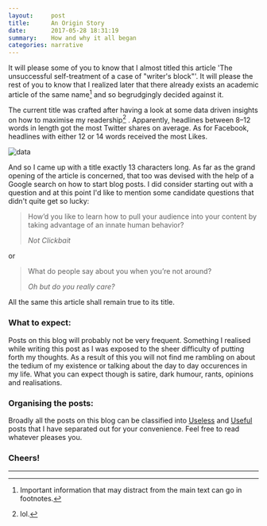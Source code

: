 ```yaml
---
layout:     post
title:      An Origin Story
date:       2017-05-28 18:31:19
summary:    How and why it all began
categories: narrative
---
```


It will please some of you to know that I almost titled this article 'The unsuccessful self-treatment of a case of "writer's block"'. It will please the rest of you to know that I realized later that there already exists an academic article of the same name[^1] and so begrudgingly decided against it.

The current title was crafted after having a look at some data driven insights on how to maximise my readership[^2] . Apparently,  headlines between 8–12 words in length got the most Twitter shares on average. As for Facebook, headlines with either 12 or 14 words received the most Likes.

![data](https://pranavkhadpe.github.io/blog/images/headline-length-vs-social-shares-2.png)

And so I came up with a title exactly 13 characters long. As far as the grand opening of the article is concerned, that too was devised with the help of a Google search on how to start blog posts. I did consider starting out with a question and at this point I'd like to mention some candidate questions that didn't quite get so lucky:

<blockquote>
  <p>
    How’d you like to learn how to pull your audience into your content by taking advantage of an innate human behavior?
  </p>
  <footer><cite title="Not Clickbait">Not Clickbait</cite></footer>
</blockquote>

or

<blockquote>
  <p>
    What do people say about you when you’re not around?
  </p>
  <footer><cite title="Oh but do you really care?">Oh but do you really care?</cite></footer>
</blockquote>

All the same this article shall remain true to its title.

### What to expect:

Posts on this blog will probably not be very frequent. Something I realised while writing this post as I was exposed to the sheer difficulty of putting forth my thoughts. As a result of this you will not find me rambling on about the tedium of my existence or talking about the day to day occurences in my life. What you can expect though is satire, dark humour, rants, opinions and realisations.

### Organising the posts:

Broadly all the posts on this blog can be classified into [Useless](https://pranavkhadpe.github.io/blog) and [Useful](https://pranavkhadpe.github.io/blog/error.html) posts that I have separated out for your convenience. Feel free to read whatever pleases you.


### Cheers!

---

[^1]: Important information that may distract from the main text can go in footnotes.
[^2]: lol.
